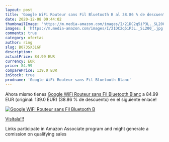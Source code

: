 ```yaml
---
layout: post
title: 'Google WiFi Routeur sans Fil Bluetooth B al 38.86 % de descuento'
date: 2020-12-08 09:44:02
thumbnailImage: 'https://m.media-amazon.com/images/I/21DC2q5iP3L._SL200_.jpg'
images: [ 'https://m.media-amazon.com/images/I/21DC2q5iP3L._SL200_.jpg' ]
comments: true
category: ofertas
author: ring
slug: B073SX31GP
description:
actualPrice: 84.99 EUR
currency: EUR
price: 84.99
comparePrice: 139.0 EUR
inStock: true
prodname: 'Google WiFi Routeur sans Fil Bluetooth Blanc'
---
```


Ahora mismo tienes [Google WiFi Routeur sans Fil Bluetooth Blanc](https://www.amazon.fr/dp/B073SX31GP/?tag=tolees0d-21) a 84.99 EUR (original: 139.0 EUR) (38.86 %  de descuento) en el siguiente enlace!

[![Google WiFi Routeur sans Fil Bluetooth B](https://m.media-amazon.com/images/I/21DC2q5iP3L._SL200_.jpg)](https://www.amazon.fr/dp/B073SX31GP/?tag=tolees0d-21)

[Visítala!!!](https://www.amazon.fr/dp/B073SX31GP/?tag=tolees0d-21)

Links participate in Amazon Associate program and might generate a comission on qualifying sales
